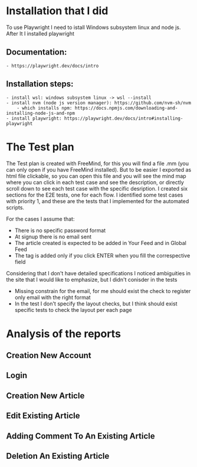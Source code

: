 # Installation that I did

To use Playwright I need to istall Windows subsystem linux and node js.
After It I installed playwright
## Documentation:
	- https://playwright.dev/docs/intro

## Installation steps:
	- install wsl: windows subsystem linux -> wsl --install
	- install nvm (node js version manager): https://github.com/nvm-sh/nvm
		- which installs npm: https://docs.npmjs.com/downloading-and-installing-node-js-and-npm
	- install playwright: https://playwright.dev/docs/intro#installing-playwright

# The Test plan
The Test plan is created with FreeMind, for this you will find a file .mm (you can only open if you have FreeMind installed). But to be easier I exported as html file clickable, so you can open this file and you will see the mind map where you can click in each test case and see the description, or directly scroll down to see each test case with the specific desription.
I created six sections for the E2E tests, one for each flow.
I identified some test cases with priority 1, and these are the tests that I implemented for the automated scripts.

For the cases I assume that:
- There is no specific password format
- At signup there is no email sent
- The article created is expected to be added in Your Feed and in Global Feed
- The tag is added only if you click ENTER when you fill the correspective field

Considering that I don't have detailed specifications I noticed ambiguities in the site that I would like to emphasize, but I didn't conisder in the tests
- Missing constrain for the email, for me should exist the check to register only email with the right format
- In the test I don't specify the layout checks, but I think should exist specific tests to check the layout per each page

# Analysis of the reports

## Creation New Account

## Login

## Creation New Article

## Edit Existing Article

## Adding Comment To An Existing Article

## Deletion An Existing Article
